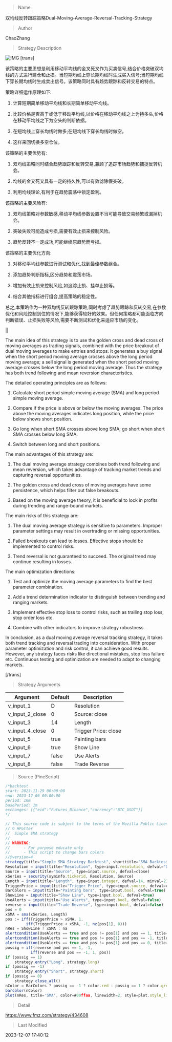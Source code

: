 
> Name

双均线反转跟踪策略Dual-Moving-Average-Reversal-Tracking-Strategy

> Author

ChaoZhang

> Strategy Description

![IMG](https://www.fmz.com/upload/asset/20ef77721bf15d244ef.png)
[trans]

该策略的主要思想是利用移动平均线的金叉死叉作为买卖信号,结合价格突破双均线的方式进行建仓和止损。当短期均线上穿长期均线时生成买入信号;当短期均线下穿长期均线时生成卖出信号。该策略同时具有趋势跟踪和反转交易的特点。

策略详细运作原理如下:

1. 计算短期简单移动平均线和长期简单移动平均线。

2. 比较价格是否高于或低于移动平均线,以价格在移动平均线之上为持多头,价格在移动平均线之下为空头的判断依据。

3. 在短均线上穿长均线时做多;在短均线下穿长均线时做空。

4. 这样来回切换多空仓位。

该策略的主要优势有:

1. 双均线策略同时结合趋势跟踪和反转交易,兼顾了追踪市场趋势和捕捉反转机会。

2. 均线的金叉死叉具有一定的持久性,可以有效滤除假突破。

3. 利用均线理论,有利于在趋势震荡中锁定盈利。

该策略的主要风险有:

1. 双均线策略对参数敏感,移动平均线参数设置不当可能导致交易频繁或漏掉机会。

2. 突破失败可能造成亏损,需要有效止损来控制风险。

3. 趋势反转不一定成功,可能继续原趋势而亏损。

该策略的主要优化方向:

1. 对移动平均线参数进行测试和优化,找到最佳参数组合。

2. 添加趋势判断指标,区分趋势和震荡市场。

3. 增加有效止损来控制风险,如追踪止损、挂单止损等。

4. 结合其他指标进行组合,提高策略的稳定性。

总之,本策略作为一种双均线反转跟踪策略,同时考虑了趋势跟踪和反转交易,在参数优化和风险控制到位的情况下,能够获得较好的效果。但任何策略都可能面临方向判断错误、止损失败等风险,需要不断测试和优化来适应市场的变化。

||


The main idea of this strategy is to use the golden cross and dead cross of moving averages as trading signals, combined with the price breakout of dual moving averages to make entries and stops. It generates a buy signal when the short period moving average crosses above the long period moving average; a sell signal is generated when the short period moving average crosses below the long period moving average. Thus the strategy has both trend following and mean reversion characteristics.  

The detailed operating principles are as follows:

1. Calculate short period simple moving average (SMA) and long period simple moving average.  

2. Compare if the price is above or below the moving averages. The price above the moving averages indicates long position, while the price below shows short position.

3. Go long when short SMA crosses above long SMA; go short when short SMA crosses below long SMA.  

4. Switch between long and short positions.

The main advantages of this strategy are:

1. The dual moving average strategy combines both trend following and mean reversion, which takes advantage of tracking market trends and capturing reversal opportunities.

2. The golden cross and dead cross of moving averages have some persistence, which helps filter out false breakouts. 

3. Based on the moving average theory, it is beneficial to lock in profits during trending and range-bound markets.

The main risks of this strategy are: 

1. The dual moving average strategy is sensitive to parameters. Improper parameter settings may result in overtrading or missing opportunities.

2. Failed breakouts can lead to losses. Effective stops should be implemented to control risks.

3. Trend reversal is not guaranteed to succeed. The original trend may continue resulting in losses.

The main optimization directions:

1. Test and optimize the moving average parameters to find the best parameter combination.

2. Add a trend determination indicator to distinguish between trending and ranging markets.  

3. Implement effective stop loss to control risks, such as trailing stop loss, stop order loss etc.

4. Combine with other indicators to improve strategy robustness.

In conclusion, as a dual moving average reversal tracking strategy, it takes both trend tracking and reversal trading into consideration. With proper parameter optimization and risk control, it can achieve good results. However, any strategy faces risks like directional mistakes, stop loss failure etc. Continuous testing and optimization are needed to adapt to changing markets.

[/trans]

> Strategy Arguments



|Argument|Default|Description|
|----|----|----|
|v_input_1|D|Resolution|
|v_input_2_close|0|Source: close|high|low|open|hl2|hlc3|hlcc4|ohlc4|
|v_input_3|14|Length|
|v_input_4_close|0|Trigger Price: close|high|low|open|hl2|hlc3|hlcc4|ohlc4|
|v_input_5|true|Painting bars|
|v_input_6|true|Show Line|
|v_input_7|false|Use Alerts|
|v_input_8|false|Trade Reverse|


> Source (PineScript)

``` javascript
/*backtest
start: 2023-11-29 00:00:00
end: 2023-12-06 00:00:00
period: 10m
basePeriod: 1m
exchanges: [{"eid":"Futures_Binance","currency":"BTC_USDT"}]
*/

// This source code is subject to the terms of the Mozilla Public License 2.0 at https://mozilla.org/MPL/2.0/
// © HPotter
//  Simple SMA strategy
//
// WARNING:
//      - For purpose educate only
//      - This script to change bars colors
//@version=4
strategy(title="Simple SMA Strategy Backtest", shorttitle="SMA Backtest", precision=6, overlay=true)
Resolution = input(title="Resolution", type=input.resolution, defval="D")
Source = input(title="Source", type=input.source, defval=close)
xSeries = security(syminfo.tickerid, Resolution, Source)
Length = input(title="Length", type=input.integer, defval=14, minval=2)
TriggerPrice = input(title="Trigger Price", type=input.source, defval=close)
BarColors = input(title="Painting bars", type=input.bool, defval=true)
ShowLine = input(title="Show Line", type=input.bool, defval=true)
UseAlerts = input(title="Use Alerts", type=input.bool, defval=false)
reverse = input(title="Trade Reverse", type=input.bool, defval=false)
pos = 0
xSMA = sma(xSeries, Length)
pos := iff(TriggerPrice > xSMA, 1,
         iff(TriggerPrice < xSMA, -1, nz(pos[1], 0)))
nRes = ShowLine ? xSMA : na
alertcondition(UseAlerts == true and pos != pos[1] and pos == 1, title='Signal Buy', message='Strategy to change to BUY')
alertcondition(UseAlerts == true and pos != pos[1] and pos == -1, title='Signal Sell', message='Strategy to change to SELL')
alertcondition(UseAlerts == true and pos != pos[1] and pos == 0, title='FLAT', message='Strategy get out from position')
possig = iff(reverse and pos == 1, -1,
           iff(reverse and pos == -1, 1, pos))
if (possig == 1)
    strategy.entry("Long", strategy.long)
if (possig == -1)
    strategy.entry("Short", strategy.short)
if (possig == 0)
    strategy.close_all()
nColor = BarColors ? possig == -1 ? color.red : possig == 1 ? color.green : color.blue : na 
barcolor(nColor)
plot(nRes, title='SMA', color=#00ffaa, linewidth=2, style=plot.style_line)
```

> Detail

https://www.fmz.com/strategy/434608

> Last Modified

2023-12-07 17:40:12
